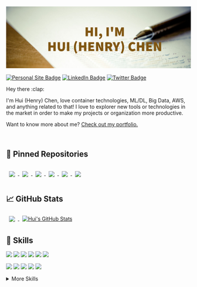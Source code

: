 [![Hui's GitHub Banner](./assets/GitHubHeader2.jpg)](https://hchen98.github.io/)



[![Personal Site Badge](https://img.shields.io/badge/Personal%20Site-Visit-brightgreen)](https://hchen98.github.io/)
[![LinkedIn Badge](https://img.shields.io/badge/LinkedIn-Profile-informational?style=flat&logo=linkedin&logoColor=white&color=0D76A8)](https://www.linkedin.com/in/hchen98/)
[![Twitter Badge](https://img.shields.io/badge/Twitter-Profile-informational?style=flat&logo=twitter&logoColor=white&color=1CA2F1)](https://twitter.com/V58gjop)

<p>
Hey there :clap: <br>

I'm Hui (Henry) Chen, love container technologies, ML/DL, Big Data, AWS, and anything related to that! I love to explorer new tools or technologies in the market in order to make my projects or organization more productive.<br>

Want to know more about me? <a href="https://hchen98.github.io/" target="_blank">Check out my portfolio.</a>
</p>

<br>

## :pushpin: Pinned Repositories

<!-- <!-- Pinned Repositories -- > -->



<a href="https://github.com/hchen98/ML-Analysis_CCPP">
  <img align="center" style="margin:1rem 0.5rem" src="https://github-readme-stats.vercel.app/api/pin/?username=hchen98&repo=ML-Analysis_CCPP&title_color=ffffff&text_color=c9cacc&icon_color=4AB197&bg_color=1A2B34" />
</a>

<a href="https://github.com/hchen98/achoes">
  <img align="center" style="margin:1rem 0.5rem" src="https://github-readme-stats.vercel.app/api/pin/?username=hchen98&repo=achoes&title_color=ffffff&text_color=c9cacc&icon_color=4AB197&bg_color=1A2B34" />
</a>

<a href="https://github.com/MichaelTrzaskoma/455-ScholarshipRecommendation">
  <img align="center" style="margin:1rem 0.5rem" src="https://github-readme-stats.vercel.app/api/pin/?username=hchen98&repo=455-ScholarshipRecommendation&title_color=ffffff&text_color=c9cacc&icon_color=4AB197&bg_color=1A2B34" />
</a>

<a href="https://github.com/hchen98/DTSC701-project">
  <img align="center" style="margin:1rem 0.5rem" src="https://github-readme-stats.vercel.app/api/pin/?username=hchen98&repo=DTSC701-project&title_color=ffffff&text_color=c9cacc&icon_color=4AB197&bg_color=1A2B34" />
</a>

<a href="https://github.com/hchen98/CSCI380_Nutrifetch">
  <img align="center" style="margin:1rem 0.5rem" src="https://github-readme-stats.vercel.app/api/pin/?username=hchen98&repo=CSCI380_Nutrifetch&title_color=ffffff&text_color=c9cacc&icon_color=4AB197&bg_color=1A2B34" />
</a>


<a href="https://github.com/hchen98/nxa">
  <img align="center" style="margin:1rem 0.5rem" src="https://github-readme-stats.vercel.app/api/pin/?username=hchen98&repo=nxa&title_color=ffffff&text_color=c9cacc&icon_color=4AB197&bg_color=1A2B34" />
</a>

<br>

## :chart_with_upwards_trend: GitHub Stats
<!-- <!-- GitHub Stats -- > -->

<a href="https://github.com/hchen98">
  <img align="center" style="margin:0.5rem" src="https://github-readme-stats.vercel.app/api/top-langs/?username=hchen98&hide=html,css&title_color=ffffff&text_color=c9cacc&icon_color=4AB197&bg_color=1A2B34" />
</a>

<a href="https://github.com/hchen98">
  <img align="center" style="margin:0.5rem" src="https://github-readme-stats.vercel.app/api?username=hchen98&show_icons=true&line_height=27&count_private=true&title_color=ffffff&text_color=c9cacc&icon_color=4AB097&bg_color=1A2B34" alt="Hui's GitHub Stats" />
</a>

<br>

## :briefcase: Skills

![](https://img.shields.io/badge/Code-Python-informational?style=flat&logo=Python&logoColor=white&color=4AB197)
![](https://img.shields.io/badge/Code-Java-informational?style=flat&logo=Java&logoColor=white&color=4AB197)
![](https://img.shields.io/badge/Code-PHP-informational?style=flat&logo=PHP&logoColor=white&color=4AB197)
![](https://img.shields.io/badge/Framework-Flask-informational?style=flat&logo=Flask&logoColor=white&color=4AB197)
![](https://img.shields.io/badge/Framework-React_Native-informational?style=flat&logo=React_Native&logoColor=white&color=4AB197)
![](https://img.shields.io/badge/Framework-Apache_Spark-informational?style=flat&logo=Apache-Spark&logoColor=white&color=4AB197)

![](https://img.shields.io/badge/Code-MySQL-informational?style=flat&logo=MySQL&logoColor=white&color=4AB197)
![](https://img.shields.io/badge/Code-MongoDB-informational?style=flat&logo=MongoDB&logoColor=white&color=4AB197)
![](https://img.shields.io/badge/Tool-AWS_EC2-informational?style=flat&logo=Amazon_AWS&logoColor=white&color=4AB197)
![](https://img.shields.io/badge/Tool-Docker-informational?style=flat&logo=Docker&logoColor=white&color=4AB197)
![](https://img.shields.io/badge/Tool-Jenkins-informational?style=flat&logo=Jenkins&logoColor=white&color=4AB197)

<details>
<summary>More Skills</summary>

![](https://img.shields.io/badge/Code-Firebase-informational?style=flat&logo=Firebase&logoColor=white&color=4AB197)
![](https://img.shields.io/badge/Code-PostgreSQL-informational?style=flat&logo=PostgreSQL&logoColor=white&color=4AB197)

![](https://img.shields.io/badge/Tool-Scikit_Learn-informational?style=flat&logo=scikit-learn&logoColor=white&color=4AB197)
![](https://img.shields.io/badge/Tool-selenium-informational?style=flat&logo=selenium&logoColor=white&color=4AB197)
![](https://img.shields.io/badge/Tool-Jupyter-informational?style=flat&logo=Jupyter&logoColor=white&color=4AB197)

![](https://img.shields.io/badge/Web-JavaScript-informational?style=flat&logo=JavaScript&logoColor=white&color=4AB197)
![](https://img.shields.io/badge/Web-html5-informational?style=flat&logo=html5&logoColor=white&color=4AB197)
![](https://img.shields.io/badge/Web-css3-informational?style=flat&logo=css3&logoColor=white&color=4AB197)
![](https://img.shields.io/badge/Web-jQuery-informational?style=flat&logo=jQuery&logoColor=white&color=4AB197)

![](https://img.shields.io/badge/Tool-Git-informational?style=flat&logo=Git&logoColor=white&color=4AB197)
![](https://img.shields.io/badge/Tool-GitHub-informational?style=flat&logo=GitHub&logoColor=white&color=4AB197)
![](https://img.shields.io/badge/Tool-GitLab-informational?style=flat&logo=GitLab&logoColor=white&color=4AB197)
![](https://img.shields.io/badge/Tool-Postman-informational?style=flat&logo=Postman&logoColor=white&color=4AB197)
![](https://img.shields.io/badge/Tool-JWT-informational?style=flat&logo=JWT&logoColor=white&color=4AB197)
![](https://img.shields.io/badge/Tool-Folium-informational?style=flat&logo=Folium&logoColor=white&color=4AB197)
![](https://img.shields.io/badge/Tool-Raspberry_Pi-informational?style=flat&logo=Raspberry-pi&logoColor=white&color=4AB197)
![](https://img.shields.io/badge/Tool-Arduino-informational?style=flat&logo=Arduino&logoColor=white&color=4AB197)

</details>

